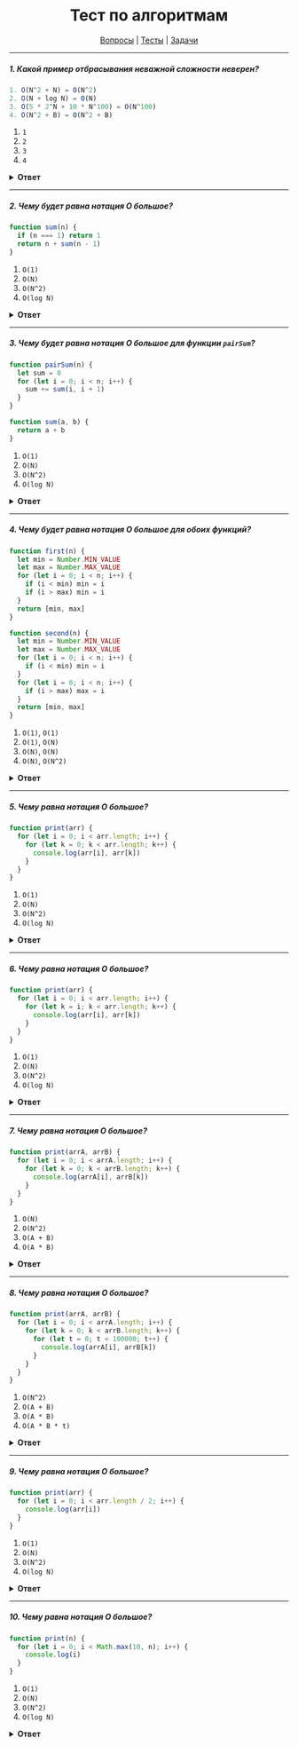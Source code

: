 <div align="center">

# Тест по алгоритмам

[Вопросы](https://github.com/dollaween/javascript-questions)
|
[Тесты](https://github.com/dollaween/javascript-tests)
|
[Задачи](https://github.com/dollaween/javascript-tasks)

</div>

---

##### 1. Какой пример отбрасывания неважной сложности неверен?

```javascript
1. O(N^2 + N) = O(N^2)
2. O(N + log N) = O(N)
3. O(5 * 2^N + 10 * N^100) = O(N^100)
4. O(N^2 + B) = O(N^2 + B)
```

1. `1`
2. `2`
3. `3`
4. `4`

<details><summary><b>Ответ</b></summary>
<p>

**Ответ:** `3`

Правильный вариант будет: `O(5 * 2^N + 10 * N^100) = O(2^N)`. Здесь `5` и `10` являются константами, поэтому от них мы избавляемся. Степенная функция растет гораздо быстрее, поэтому остается `2^N`.

В примере `O(N + log N)`, `log N` намного меньше чем `N`.

В примере `O(N^2 + B)` ничего не может быть упрощено, потому что мы ничего не знаем о `B`.

</p>
</details>

---

##### 2. Чему будет равна нотация О большое?

```javascript
function sum(n) {
  if (n === 1) return 1
  return n + sum(n - 1)
}
```

1. `O(1)`
2. `O(N)`
3. `O(N^2)`
4. `O(log N)`

<details><summary><b>Ответ</b></summary>
<p>

**Ответ:** `2`

Быстродействие этой функции прямо пропорционально входному значению аргумента `n`:
* если `n === 3`, то функция вызывает сама себя 3 раза
* если `n === 100`, то функция вызовет сама себя 100 раз

</p>
</details>

---

##### 3. Чему будет равна нотация О большое для функции `pairSum`?

```javascript
function pairSum(n) {
  let sum = 0
  for (let i = 0; i < n; i++) {
    sum += sum(i, i + 1)
  }
}

function sum(a, b) {
  return a + b
}
```

1. `O(1)`
2. `O(N)`
3. `O(N^2)`
4. `O(log N)`

<details><summary><b>Ответ</b></summary>
<p>

**Ответ:** `2`

Сложность функции `sum` равна `O(1)`, так как она всегда выполняет константное количество операций.

Функция `pairSum` в цикле складывает некоторые пары чисел. Ее сложность прямо пропорциональна входному аргументу `n`, так как чем больше `n`, тем больше раз будет выполнен цикл.

</p>
</details>

---

##### 4. Чему будет равна нотация О большое для обоих функций?

```javascript
function first(n) {
  let min = Number.MIN_VALUE
  let max = Number.MAX_VALUE
  for (let i = 0; i < n; i++) {
    if (i < min) min = i
    if (i > max) min = i
  }
  return [min, max]
}

function second(n) {
  let min = Number.MIN_VALUE
  let max = Number.MAX_VALUE
  for (let i = 0; i < n; i++) {
    if (i < min) min = i
  }
  for (let i = 0; i < n; i++) {
    if (i > max) max = i
  }
  return [min, max]
}
```

1. `O(1)`, `O(1)`
2. `O(1)`, `O(N)`
3. `O(N)`, `O(N)`
4. `O(N)`, `O(N^2)`

<details><summary><b>Ответ</b></summary>
<p>

**Ответ:** `3`

Big O показывает как ведут себя алгоритмы. Хоть функция `first` и будет выполняться быстрее функции `second`, оба алгоритма имеют сложность `O(N)`.

</p>
</details>

---

##### 5. Чему равна нотация О большое?

```javascript
function print(arr) {
  for (let i = 0; i < arr.length; i++) {
    for (let k = 0; k < arr.length; k++) {
      console.log(arr[i], arr[k])
    }
  }
}
```

1. `O(1)`
2. `O(N)`
3. `O(N^2)`
4. `O(log N)`

<details><summary><b>Ответ</b></summary>
<p>

**Ответ:** `3`

Приведем цикл к псевдокоду:
```javascript
function print(arr) {
  for ()    // N раз
    for ()  // N раз
}
```

Так как циклы зависимы друг от друга, то мы перемножаем сложности `N * N` и получаем `N^2`.

</p>
</details>

---

##### 6. Чему равна нотация О большое?

```javascript
function print(arr) {
  for (let i = 0; i < arr.length; i++) {
    for (let k = i; k < arr.length; k++) {
      console.log(arr[i], arr[k])
    }
  }
}
```

1. `O(1)`
2. `O(N)`
3. `O(N^2)`
4. `O(log N)`

<details><summary><b>Ответ</b></summary>
<p>

**Ответ:** `3`

Приведем цикл к псевдокоду:
```javascript
function print(arr) {
  for ()    // N раз
    for ()  // N, N - 1, N - 2, ..., 1 раз
}
```

Итого мы получаем такую сложность: `O(N + (N - 1) + (N - 2) + ... + 1)`.

Сложность цикла можно упростить до `N^2 / 2` или, после отбрасывания констант, до `N^2`.

</p>
</details>

---

##### 7. Чему равна нотация О большое?

```javascript
function print(arrA, arrB) {
  for (let i = 0; i < arrA.length; i++) {
    for (let k = 0; k < arrB.length; k++) {
      console.log(arrA[i], arrB[k])
    }
  }
}
```

1. `O(N)`
2. `O(N^2)`
3. `O(A + B)`
4. `O(A * B)`

<details><summary><b>Ответ</b></summary>
<p>

**Ответ:** `4`

Приведем цикл к псевдокоду:
```javascript
function print(arr) {
  for ()    // A раз
    for ()  // B раз
}
```

Так как циклы зависимы друг от друга, то мы перемножаем сложности и получаем `A * B`.

</p>
</details>

---

##### 8. Чему равна нотация О большое?

```javascript
function print(arrA, arrB) {
  for (let i = 0; i < arrA.length; i++) {
    for (let k = 0; k < arrB.length; k++) {
      for (let t = 0; t < 100000; t++) {
        console.log(arrA[i], arrB[k])
      }
    }
  }
}
```

1. `O(N^2)`
2. `O(A + B)`
3. `O(A * B)`
4. `O(A * B * t)`

<details><summary><b>Ответ</b></summary>
<p>

**Ответ:** `3`

Приведем цикл к псевдокоду:
```javascript
function print(arr) {
  for ()        // A раз
    for ()      // B раз
      for ()    // константное число раз
}
```

`100000` — это константа, а при учете сложности мы не учитываем константы. Поэтому все будет точно так же, как в предыдущей задаче.

</p>
</details>

---

##### 9. Чему равна нотация О большое?

```javascript
function print(arr) {
  for (let i = 0; i < arr.length / 2; i++) {
    console.log(arr[i])
  }
}
```

1. `O(1)`
2. `O(N)`
3. `O(N^2)`
4. `O(log N)`

<details><summary><b>Ответ</b></summary>
<p>

**Ответ:** `2`

Приведем функцию к псевдокоду:
```javascript
function print(arr) {
  for ()        // N / 2 раз
}
```

Здесь мы идем до половины массива, значит сложность будет `O(N / 2) = O(N)`.

Почему не `log N`? Потому что мы берем половину массива в общем, а не в каждой итерации.

</p>
</details>

---

##### 10. Чему равна нотация О большое?

```javascript
function print(n) {
  for (let i = 0; i < Math.max(10, n); i++) {
    console.log(i)
  }
}
```

1. `O(1)`
2. `O(N)`
3. `O(N^2)`
4. `O(log N)`

<details><summary><b>Ответ</b></summary>
<p>

**Ответ:** `2`

Приведем функцию к псевдокоду:
```javascript
function print(arr) {
  for ()        // N раз
}
```

</p>
</details>

